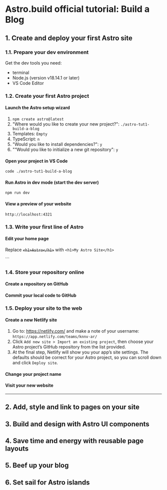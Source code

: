 # Astro.build official tutorial: Build a Blog

## 1. Create and deploy your first Astro site

### 1.1. Prepare your dev environment

Get the dev tools you need:

* terminal
* Node.js (version v18.14.1 or later)
* VS Code Editor

### 1.2. Create your first Astro project

#### Launch the Astro setup wizard

1. `npm create astro@latest`
2. "Where would you like to create your new project?": `./astro-tut1-build-a-blog`
3. Templates: `Empty`
4. TypeScript: `n`
5. "Would you like to install dependencies?": `y`
6. "“Would you like to initialize a new git repository": `y`

#### Open your project in VS Code

`code ./astro-tut1-build-a-blog`

#### Run Astro in dev mode (start the dev server)
`npm run dev`

#### View a preview of your website

`http://localhost:4321`

### 1.3. Write your first line of Astro

#### Edit your home page

Replace <s>`<h1>Astro</h1>`</s>  with `<h1>My Astro Site</h1>`
</body>
```

### 1.4. Store your repository online

#### Create a repository on GitHub

#### Commit your local code to GitHub

### 1.5. Deploy your site to the web

#### Create a new Netlify site

1. Go to: https://netlify.com/ and make a note of your username: `https://app.netlify.com/teams/knnv-ar/`
2. Click `Add new site > Import an existing project`, then choose your Astro project’s GitHub repository from the list provided.
3. At the final step, Netlify will show you your app’s site settings. The defaults should be correct for your Astro project, so you can scroll down and click `Deploy site`.

#### Change your project name

#### Visit your new website

---
## 2. Add, style and link to pages on your site

## 3. Build and design with Astro UI components

## 4. Save time and energy with reusable page layouts

## 5. Beef up your blog

## 6. Set sail for Astro islands